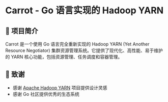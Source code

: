 # Carrot - Go 语言实现的 Hadoop YARN

## 🌟 项目简介

Carrot 是一个使用 Go 语言完全重新实现的 Hadoop YARN (Yet Another Resource Negotiator) 集群资源管理系统。它提供了现代化、高性能、易于维护的 YARN 核心功能，包括资源管理、任务调度和容器管理。

## 🙏 致谢

-   感谢 [Apache Hadoop YARN](https://github.com/apache/hadoop) 项目提供设计灵感
-   感谢 Go 社区提供优秀的生态系统
